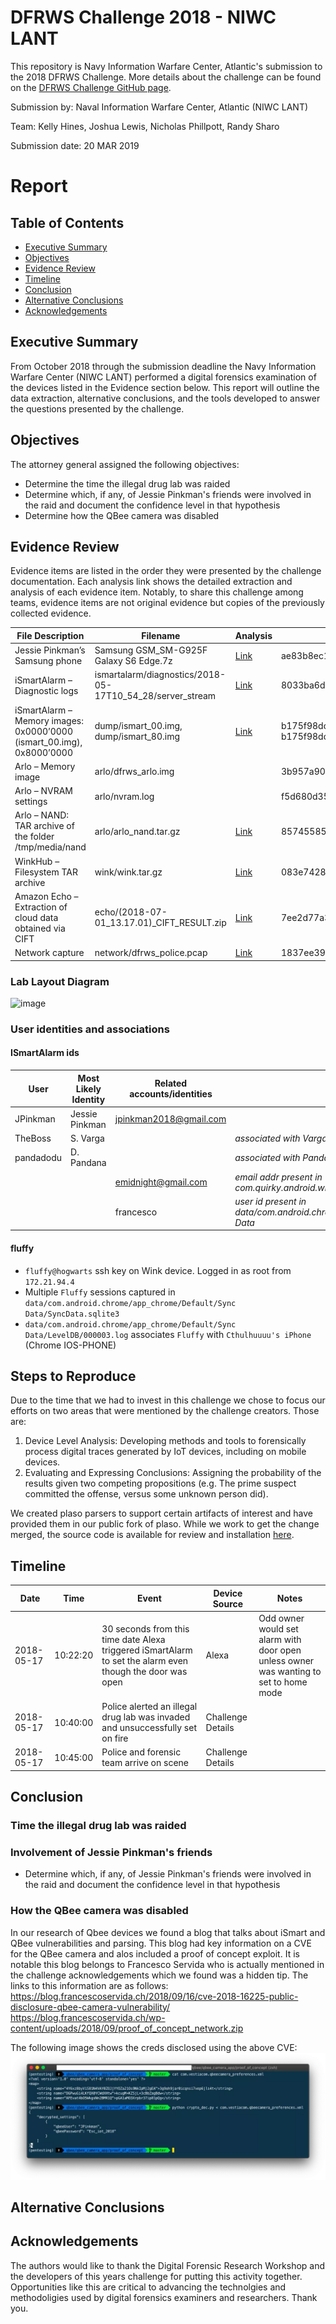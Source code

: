 # DFRWS Challenge 2018 - NIWC LANT

This repository is Navy Information Warfare Center, Atlantic's submission to the 2018 DFRWS Challenge.  More details about the challenge can be found on the [DFRWS Challenge GitHub page](https://github.com/dfrws/dfrws2018-challenge).

Submission by: Naval Information Warfare Center, Atlantic (NIWC LANT)

Team: Kelly Hines, Joshua Lewis, Nicholas Phillpott, Randy Sharo

Submission date: 20 MAR 2019

# Report

## Table of Contents
* [Executive Summary](#executive-summary)
* [Objectives](#objectives)
* [Evidence Review](#evidence-review)
* [Timeline](#timeline)
* [Conclusion](#conclusion)
* [Alternative Conclusions](#alternative-conclusions)
* [Acknowledgements](#acknowledgements)

## Executive Summary
From October 2018 through the submission deadline the Navy Information Warfare Center (NIWC LANT) performed a digital forensics examination of the devices listed in the Evidence section below. This report will outline the data extraction, alternative conclusions, and the tools developed to answer the questions presented by the challenge.

## Objectives
The attorney general assigned the following objectives:
* Determine the time the illegal drug lab was raided
* Determine which, if any, of Jessie Pinkman's friends were involved in the raid and document the confidence level in that hypothesis
* Determine how the QBee camera was disabled

## Evidence Review
Evidence items are listed in the order they were presented by the challenge documentation. Each analysis link shows the detailed extraction and analysis of each evidence item. Notably, to share this challenge among teams, evidence items are not original evidence but copies of the previously collected evidence.

| File Description | Filename | Analysis | SHA256 Hash |
| --- | --- | --- | --- |
| Jessie Pinkman’s Samsung phone | Samsung GSM_SM-G925F Galaxy S6 Edge.7z | [Link](Samsung%20GSM_SM-G925F%20Galaxy%20S6%20Edge.7z.md) | ae83b8ec1d4338f6c4e0a312e73d7b410904fab504f7510723362efe6186b757 |
| iSmartAlarm – Diagnostic logs | ismartalarm/diagnostics/2018-05-17T10_54_28/server_stream | [Link](ismartalarm/server_stream.md) | 8033ba6d37ad7f8ba22587ae560c04dba703962ed16ede8c36a55c9553913736 |
| iSmartAlarm – Memory images: 0x0000’0000 (ismart_00.img), 0x8000’0000 | dump/ismart_00.img, dump/ismart_80.img | [Link](./ismart_00.img.md) | b175f98ddb8c79e5a1e7db84eeaa691991939065ae17bad84cdbd915f65d9a10 b175f98ddb8c79e5a1e7db84eeaa691991939065ae17bad84cdbd915f65d9a10  |
| Arlo – Memory image | arlo/dfrws_arlo.img |  | 3b957a90a57e5e4485aa78d79c9a04270a2ae93f503165c2a0204de918d7ac70 |
| Arlo – NVRAM settings | arlo/nvram.log |  | f5d680d354a261576dc8601047899b5173dbbad374a868a20b97fbd963dca798 |
| Arlo – NAND: TAR archive of the folder /tmp/media/nand | arlo/arlo_nand.tar.gz | [Link](./arlo/nand.md) | 857455859086cd6face6115e72cb1c63d2befe11db92beec52d1f70618c5e421 |
| WinkHub – Filesystem TAR archive | wink/wink.tar.gz | [Link](./wink_analysis.md) | 083e7428dc1d0ca335bbcfc11c6263720ab8145ffc637954a7733afc7b23e8c6 |
| Amazon Echo – Extraction of cloud data obtained via CIFT | echo/(2018-07-01_13.17.01)_CIFT_RESULT.zip | [Link](./echo_analysis.md) | 7ee2d77a3297bb7ea4030444be6e0e150a272b3302d4f68453e8cfa11ef3241f |
| Network capture | network/dfrws_police.pcap | [Link](./network_analysis.md) | 1837ee390e060079fab1e17cafff88a1837610ef951153ddcb7cd85ad478228e |

### Lab Layout Diagram

![image](https://raw.githubusercontent.com/dfrws/dfrws2018-challenge/master/DFRWS2018-IoT-ForensicChallengeDiagram.png)

### User identities and associations

#### ISmartAlarm ids

| User | Most Likely Identity | Related accounts/identities | Notes |
| - | - | - | - |
| JPinkman | Jessie Pinkman | jpinkman2018@gmail.com | |
| TheBoss | S. Varga | | _associated with Varga by process of elimination_ |
| pandadodu | D. Pandana | | _associated with Pandana due to name similarity_ |
| | | emidnight@gmail.com | _email addr present in com.quirky.android.wink.wink_preferences.xml_ |
| | | francesco | _user id present in data/com.android.chrome/app_chrome/Default/Web Data_ |

#### fluffy
   * `fluffy@hogwarts` ssh key on Wink device.  Logged in as root from `172.21.94.4`
   * Multiple `Fluffy` sessions captured in `data/com.android.chrome/app_chrome/Default/Sync Data/SyncData.sqlite3`
   * `data/com.android.chrome/app_chrome/Default/Sync Data/LevelDB/000003.log` associates `Fluffy` with `Cthulhuuuu's iPhone` (Chrome IOS-PHONE)



## Steps to Reproduce

Due to the time that we had to invest in this challenge we chose to focus our efforts on two areas that were mentioned by the challenge creators.  Those are:
1.	Device Level Analysis: Developing methods and tools to forensically process digital traces generated by IoT devices, including on mobile devices.
4.	Evaluating and Expressing Conclusions: Assigning the probability of the results given two competing propositions (e.g. The prime suspect committed the offense, versus some unknown person did).

We created plaso parsers to support certain artifacts of interest and have provided them in our public fork of plaso. While we work to get the change merged, the source code is available for review and installation [here](https://gitlab.com/lewis.joshua/plaso).

## Timeline
| Date | Time | Event | Device Source | Notes |
| --- | --- | --- | --- | --- |
| 2018-05-17 | 10:22:20 | 30 seconds from this time date Alexa triggered iSmartAlarm to set the alarm even though the door was open | Alexa | Odd owner would set alarm with door open unless owner was wanting to set to home mode |
| 2018-05-17 | 10:40:00 | Police alerted an illegal drug lab was invaded and unsuccessfully set on fire | Challenge Details | |
| 2018-05-17 | 10:45:00 | Police and forensic team arrive on scene | Challenge Details | |

## Conclusion
### Time the illegal drug lab was raided

### Involvement of Jessie Pinkman's friends
* Determine which, if any, of Jessie Pinkman's friends were involved in the raid and document the confidence level in that hypothesis

### How the QBee camera was disabled
In our research of Qbee devices we found a blog that talks about iSmart and QBee vulnerabilities and parsing. This blog had key information on a CVE for the QBee camera and alos included a proof of concept exploit. It is notable this blog belongs to Francesco Servida who is actually mentioned in the challenge acknowledgements which we found was a hidden tip. The links to this information are as follows:
https://blog.francescoservida.ch/2018/09/16/cve-2018-16225-public-disclosure-qbee-camera-vulnerability/
https://blog.francescoservida.ch/wp-content/uploads/2018/09/proof_of_concept_network.zip

The following image shows the creds disclosed using the above CVE:
![QBee creds](./image.png)

## Alternative Conclusions

## Acknowledgements

The authors would like to thank the Digital Forensic Research Workshop and the developers of this years challenge for putting this activity together. Opportunities like this are critical to advancing the technolgies and methodoligies used by digital forensics examiners and researchers. Thank you. 